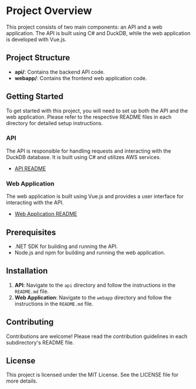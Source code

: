 # Project Overview

This project consists of two main components: an API and a web application. The API is built using C# and DuckDB, while the web application is developed with Vue.js.

## Project Structure

- **api/**: Contains the backend API code.
- **webapp/**: Contains the frontend web application code.

## Getting Started

To get started with this project, you will need to set up both the API and the web application. Please refer to the respective README files in each directory for detailed setup instructions.

### API

The API is responsible for handling requests and interacting with the DuckDB database. It is built using C# and utilizes AWS services.

- [API README](api/README.md)

### Web Application

The web application is built using Vue.js and provides a user interface for interacting with the API.

- [Web Application README](webapp/README.md)

## Prerequisites

- .NET SDK for building and running the API.
- Node.js and npm for building and running the web application.

## Installation

1. **API**: Navigate to the `api` directory and follow the instructions in the `README.md` file.
2. **Web Application**: Navigate to the `webapp` directory and follow the instructions in the `README.md` file.

## Contributing

Contributions are welcome! Please read the contribution guidelines in each subdirectory's README file.

## License

This project is licensed under the MIT License. See the LICENSE file for more details. 